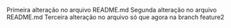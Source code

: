 Primeira alteração no arquivo README.md
Segunda alteração no arquivo README.md
Terceira alteração no arquivo só que agora na branch feature2
